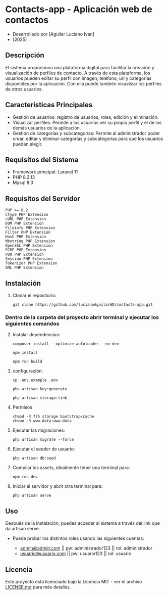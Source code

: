 # Contacts-app - Aplicación web de contactos

* Desarrollado por [Aguilar Luciano Ivan]
* [2025]

## Descripción

El sistema proporciona una plataforma digital para facilitar la creación y visualización de perfiles de contacto. A través de esta plataforma, los usuarios pueden editar su perfil con imagen, teléfono, url y categorías disponibles por la aplicación. Con ella puede también visualizar los perfiles de otros usuarios.

## Características Principales

- Gestión de usuarios: registro de usuarios, roles,  edición y eliminación.
- Visualizar perfiles: Permite a los usuarios ver su propio perfil y el de los demás usuarios de la aplicación.
- Gestión de categorías y subcategorías: Permite al administrador poder crear, editar y eliminar categorías y subcategorías para que los usuarios puedan elegir.


## Requisitos del Sistema

-   Framework principal: Laravel 11
-   PHP 8.3.13
-   Mysql 8.3

## Requisitos del Servidor

    PHP >= 8.2
    Ctype PHP Extension
    cURL PHP Extension
    DOM PHP Extension
    Fileinfo PHP Extension
    Filter PHP Extension
    Hash PHP Extension
    Mbstring PHP Extension
    OpenSSL PHP Extension
    PCRE PHP Extension
    PDO PHP Extension
    Session PHP Extension
    Tokenizer PHP Extension
    XML PHP Extension



## Instalación

1. Clonar el repositorio:

    ```
    git clone https://github.com/lucianoAguilarWD/contacts-app.git
    ```

### Dentro de la carpeta del proyecto abrir terminal y ejecutar los siguientes comandos

2. Instalar dependencias:

    ```
    composer install --optimize-autoloader --no-dev
    ```
    
    ```
    npm install
    ```
    
    ```
    npm run build
    ```

4. configuración:

    ```
    cp .env.example .env
    ```
    
    ```
    php artisan key:generate
    ```
    
    ```
    php artisan storage:link
    ```

6. Permisos
    ```
    chmod -R 775 storage bootstrap/cache
    chown -R www-data:www-data .
    ```
7. Ejecutar las migraciones:

    ```
    php artisan migrate --force
    ```

8. Ejecutar el seeder de usuario:

    ```
    php artisan db:seed
    ```

9. Compilar los assets, idealmente tener una terminal para:

    ```
    npm run dev
    ```

10. Iniciar el servidor y abrir otra terminal para:

    ```
    php artisan serve
    ```    

## Uso

Después de la instalación, puedes acceder al sistema a través del link que da artisan serve.

  * Puede probar los distintos roles usando las siguientes cuentas:
  
    -   admin@admin.com || pw: administrador123 || rol: administrador
    -   usuario@usuario.com || pw: usuario123 || rol: usuario

## Licencia

Este proyecto está licenciado bajo la Licencia MIT - ver el archivo [LICENSE.md](LICENSE.md) para más detalles.
